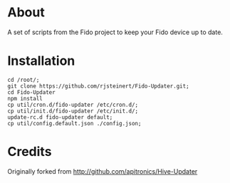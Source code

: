 # About

A set of scripts from the Fido project to keep your Fido device up to date.

# Installation

```
cd /root/;
git clone https://github.com/rjsteinert/Fido-Updater.git;
cd Fido-Updater
npm install
cp util/cron.d/fido-updater /etc/cron.d/;
cp util/init.d/fido-updater /etc/init.d/;
update-rc.d fido-updater default;
cp util/config.default.json ./config.json;
```

# Credits 
Originally forked from http://github.com/apitronics/Hive-Updater
